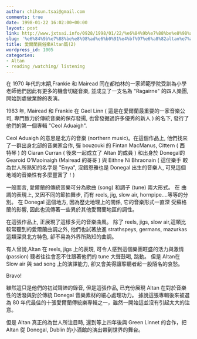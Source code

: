 ```yaml
---
author: chihsun.tsai@gmail.com
comments: true
date: 1998-01-22 16:02:00+00:00
layout: post
link: http://www.jxtsai.info/0928/1998/01/22/%e6%84%9b%e7%88%be%e8%98%ad%e6%b0%91%e4%bf%97%e6%a8%82altan%e7%af%872/
slug: '%e6%84%9b%e7%88%be%e8%98%ad%e6%b0%91%e4%bf%97%e6%a8%82altan%e7%af%872'
title: 愛爾蘭民俗樂Altan篇(2)
wordpress_id: 1005
categories:
- Altan
- reading /watching/ listening
---
```


在 1970 年代的末期,Frankie  和 Mairead 同在都柏林的一家師範學院受訓為小學老師他們因此有更多的機會切磋音樂, 並成立了一支名為 "Ragairne" 的四人樂團, 開始到處做業餘的表演。  
  
1983 年, Mairead 和 Frankie 在 Gael Linn ( 這是在愛爾蘭最重要的一家音樂公司, 專門致力於傳統音樂的保存發揚, 也曾發掘過許多優秀的新人  ) 的名下, 發行了他們的第一個專輯 "Ceol Aduaigh".  
  
Ceol Aduaigh 的意思是北方的音樂 (northern music)。在這個作品上, 他們找來了一群出身北部的音樂家合作, 彈 bouzouki 的 Fintan MacManus, Cittern ( 西 特琴 ) 的 Ciaran Curran ( 後來一起成立了  Altan 的成員 ) 和出身於  Donegal的 Gearoid O'Maoinaigh (Mairead 的哥哥 ) 與 Eithne Ni Bhraonain ( 這位樂手 較為世人所熟知的名字是 "Enya", 沒錯恩雅也是 Donegal 出生的音樂人, 可見這個地域的音樂性有多麼豐富了！)  
  
一般而言, 愛爾蘭的傳統音樂可分為歌曲 (song) 和調子 (tune) 兩大形式。 在 曲調的表現上, 又因不同的節拍舞步, 而有 reels, jig, slow  air, hornpipe....等等的分別。 在 Donegal 這個地方, 因為歷史地理上的關係, 它的音樂形式一直深 受蘇格蘭的影響, 因此也流傳著一些異於其他愛爾蘭地區的調性。  
  
在這張作品上, 正展現了這樣多元的音樂曲風。 除了  reels, jigs, slow air,這類比較常聽到的愛爾蘭曲調之外,   他們也試著放進   strathspeys,   germans, mazurkas 這類深具北方特色, 卻不易為外界所熟知的曲調。  
  
有人曾說,Altan  在 reels, jigs 上的表現, 可令人感到這個樂團旺盛的活力與激情 (passion) 聽者往往會忍不住跟著他們的 tune 大聲鼓喝, 跳動。 但是 Altan在 Slow air 與 sad song 上的演譯能力, 卻又會美得讓聆聽者起一股陌名的哀愁。  
  
Bravo!  
  
雖然這只是他們的初試聲諦的錄音, 但是這張作品, 已充份展現 Altan 在對於音樂性的活潑與對於傳統 Donegal 音樂素材的細心處理功力。 據說這張專輯後來被選為 80 年代最佳的十張愛爾蘭傳統樂專輯之一，雖然一開始這並沒有引起太大的注意。  
  
但是 Altan 真正的為世人所注目時, 還到等上四年後與 Green Linnet 的合作，把 Altan 從 Donegal, Dublin 的小洒館的演出帶到世界的舞台。
